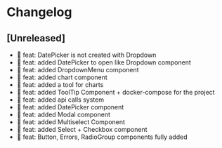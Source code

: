 # Changelog

## [Unreleased]

- 🎉 feat: DatePicker is not created with Dropdown
- 🎉 feat: added DatePicker to open like Dropdown component
- 🎉 feat: added DropdownMenu component
- 🎉 feat: added chart component
- 🎉 feat: added a tool for charts
- 🎉 feat: added ToolTip Component + docker-compose for the project
- 🎉 feat: added api calls system
- 🎉 feat: added DatePicker component
- 🎉 feat: added Modal component
- 🎉 feat: added Multiselect Component
- 🎉 feat: added Select + Checkbox component
- 🎉 feat: Button, Errors, RadioGroup components fully added
<!-- ## [0.0.2] - 2022-12-07

### Added

- /

### Changed

### Deprecated

### Removed

### Fixed

### Security

## [0.0.1] - 2022-12-07

- initial release -->

<!-- Links -->
<!-- [keep a changelog]: https://keepachangelog.com/en/1.0.0/
[semantic versioning]: https://semver.org/spec/v2.0.0.html -->

<!-- Versions -->
<!-- [unreleased]: https://github.com/Author/Repository/compare/v0.0.2...HEAD
[0.0.2]: https://github.com/Author/Repository/compare/v0.0.1...v0.0.2
[0.0.1]: https://github.com/Author/Repository/releases/tag/v0.0.1 -->

